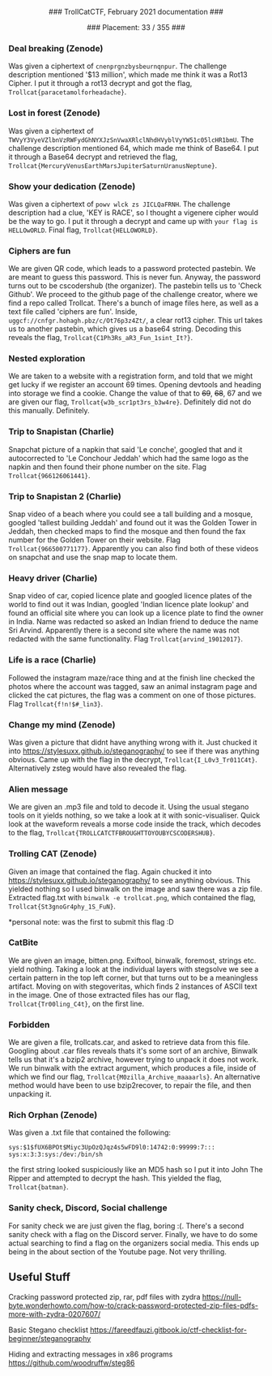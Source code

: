 <p align="center"> ### TrollCatCTF, February 2021 documentation ### </p>
<p align="center"> ### Placement: 33 / 355 ### </p>

### Deal breaking (Zenode)

Was given a ciphertext of `cnenprgnzbysbeurnqnpur`. The challenge description mentioned '$13 million', which made me think it was a Rot13 Cipher. I put it through a rot13 decrypt and got the flag, `Trollcat{paracetamolforheadache}`.

### Lost in forest (Zenode)

Was given a ciphertext of `TWVyY3VyeVZlbnVzRWFydGhNYXJzSnVwaXRlclNhdHVyblVyYW51c05lcHR1bmU`. The challenge description mentioned 64, which made me think of Base64. I put it through a Base64 decrypt and retrieved the flag, `Trollcat{MercuryVenusEarthMarsJupiterSaturnUranusNeptune}`.

### Show your dedication (Zenode)

Was given a ciphertext of `powv wlck zs JICLQaFRNH`. The challenge description had a clue, 'KEY is RACE', so I thought a vigenere cipher would be the way to go. I put it through a decrypt and came up with `your flag is HELLOwORLD`. Final flag, `Trollcat{HELLOWORLD}`.

### Ciphers are fun

We are given QR code, which leads to a password protected pastebin. We are meant to guess this password. This is never fun. Anyway, the password turns out to be cscodershub (the organizer). The pastebin tells us to 'Check Github'. We proceed to the github page of the challenge creator, where we find a repo called Trollcat. There's a bunch of image files here, as well as a text file called 'ciphers are fun'. Inside, `uggcf://cnfgr.hohagh.pbz/c/Ot76p3z4Zt/`, a clear rot13 cipher. This url takes us to another pastebin, which gives us a base64 string. Decoding this reveals the flag, `Trollcat{C1Ph3Rs_aR3_Fun_1sint_It?}`.

### Nested exploration

We are taken to a website with a registration form, and told that we might get lucky if we register an account 69 times. Opening devtools and heading into storage we find a cookie. Change the value of that to ~~69~~, ~~68~~, 67 and we are given our flag, `Trollcat{w3b_scr1pt3rs_b3w4re}`. Definitely did not do this manually. Definitely.

### Trip to Snapistan (Charlie)

Snapchat picture of a napkin that said 'Le conche', googled that and it autocorrected to 'Le Conchour Jeddah' which had the same logo as the napkin and then found their phone number on the site. Flag `Trollcat{966126061441}`.

### Trip to Snapistan 2 (Charlie)

Snap video of a beach where you could see a tall building and a mosque, googled 'tallest building Jeddah' and found out it was the Golden Tower in Jeddah, then checked maps to find the mosque and then found the fax number for the Golden Tower on their website. Flag `Trollcat{966500771177}`. Apparently you can also find both of these videos on snapchat and use the snap map to locate them.

### Heavy driver (Charlie)

Snap video of car, copied licence plate and googled licence plates of the world to find out it was Indian, googled 'Indian licence plate lookup' and found an official site where you can look up a licence plate to find the owner in India. Name was redacted so asked an Indian friend to deduce the name Sri Arvind.
Apparently there is a second site where the name was not redacted with the same functionality. Flag `Trollcat{arvind_19012017}`.

### Life is a race (Charlie)

Followed the instagram maze/race thing and at the finish line checked the photos where the account was tagged, saw an animal instagram page and clicked the cat pictures, the flag was a comment on one of those pictures. Flag `Trollcat{f!n!$#_lin3}`.

### Change my mind (Zenode)

Was given a picture that didnt have anything wrong with it. Just chucked it into https://stylesuxx.github.io/steganography/ to see if there was anything obvious. Came up with the flag in the decrypt, `Trollcat{I_L0v3_Tr011C4t}`. Alternatively zsteg would have also revealed the flag.

### Alien message

We are given an .mp3 file and told to decode it. Using the usual stegano tools on it yields nothing, so we take a look at it with sonic-visualiser. Quick look at the waveform reveals a morse code inside the track, which decodes to the flag, `Trollcat{TROLLCATCTFBROUGHTTOYOUBYCSCODERSHUB}`.

### Trolling CAT (Zenode)

Given an image that contained the flag. Again chucked it into https://stylesuxx.github.io/steganography/ to see anything obvious. This yielded nothing so I used binwalk on the image and saw there was a zip file. Extracted flag.txt with `binwalk -e trollcat.png`, which contained the flag, `Trollcat{St3gnoGr4phy_1S_FuN}`.

*personal note: was the first to submit this flag :D

### CatBite

We are given an image, bitten.png. Exiftool, binwalk, foremost, strings etc. yield nothing. Taking a look at the individual layers with stegsolve we see a certain pattern in the top left corner, but that turns out to be a meaningless artifact. Moving on with stegoveritas, which finds 2 instances of ASCII text in the image. One of those extracted files has our flag, `Trollcat{Tr00ling_C4t}`, on the first line.

### Forbidden

We are given a file, trollcats.car, and asked to retrieve data from this file. Googling about .car files reveals thats it's some sort of an archive, Binwalk tells us that it's a bzip2 archive, however trying to unpack it does not work. We run binwalk with the extract argument, which produces a file, inside of which we find our flag, `Trollcat{M0zilla_Archive_maaaarls}`. An alternative method would have been to use bzip2recover, to repair the file, and then unpacking it.

### Rich Orphan (Zenode)

Was given a .txt file that contained the following:
```
sys:$1$fUX6BPOt$Miyc3UpOzQJqz4s5wFD9l0:14742:0:99999:7:::
sys:x:3:3:sys:/dev:/bin/sh
```

the first string looked suspiciously like an MD5 hash so I put it into John The Ripper and attempted to decrypt the hash. This yielded the flag, `Trollcat{batman}`.

### Sanity check, Discord, Social challenge

For sanity check we are just given the flag, boring :(. There's a second sanity check with a flag on the Discord server. Finally, we have to do some actual searching to find a flag on the organizers social media. This ends up being in the about section of the Youtube page. Not very thrilling.


## Useful Stuff

Cracking password protected zip, rar, pdf files with zydra https://null-byte.wonderhowto.com/how-to/crack-password-protected-zip-files-pdfs-more-with-zydra-0207607/

Basic Stegano checklist https://fareedfauzi.gitbook.io/ctf-checklist-for-beginner/steganography

Hiding and extracting messages in x86 programs https://github.com/woodruffw/steg86
